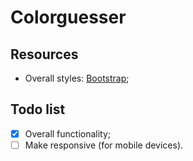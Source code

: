 # Colorguesser

## Resources

- Overall styles: [Bootstrap](https://getbootstrap.com/);

## Todo list

- [x] Overall functionality;
- [ ] Make responsive (for mobile devices).
